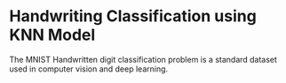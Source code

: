 # Handwriting Classification using KNN Model
The MNIST Handwritten digit classification problem is a standard dataset used in computer vision and deep learning.
